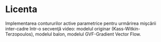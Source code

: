 # Licenta
Implementarea contururilor active parametrice pentru urmărirea mişcării inter-cadre într-o secvenţă video: modelul originar (Kass-Witkin-Terzopoulos), modelul balon, modelul GVF-Gradient Vector Flow.
